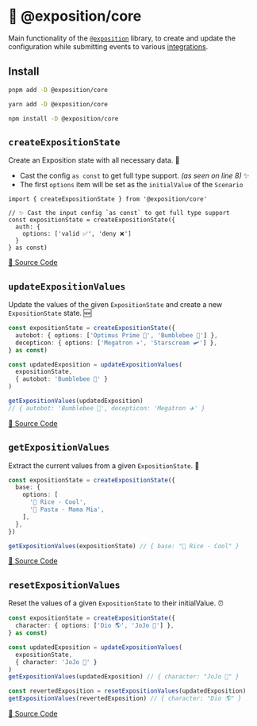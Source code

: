 # 🌱 @exposition/core

<!-- This file will also be automatically included in the main documentation -->
<!-- ../../docs/src/packages/core.md -->

Main functionality of the [`@exposition`](https://h2xd.github.io/exposition/) library,
to create and update the configuration while 
submitting events to various [integrations](https://h2xd.github.io/exposition/packages/integrations.html).

## Install

```sh
pnpm add -D @exposition/core
```

```sh
yarn add -D @exposition/core
```

```sh
npm install -D @exposition/core
```

## `createExpositionState`

Create an Exposition state with all necessary data. 🔮

- Cast the config `as const` to get full type support. _(as seen on line 8)_ ✨
- The first `options` item will be set as the `initialValue` of the `Scenario`

```ts{8}
import { createExpositionState } from '@exposition/core'

// ✨ Cast the input config `as const` to get full type support
const expositionState = createExpositionState({
  auth: {
    options: ['valid ✅', 'deny ❌']
  }
} as const)
```

[🔗 Source Code](https://github.com/h2xd/exposition/blob/main/packages/core/src/sdk/createExpositionState.ts)

## `updateExpositionValues`

Update the values of the given `ExpositionState` and create a new `ExpositionState` state. 🆕

```ts
const expositionState = createExpositionState({
  autobot: { options: ['Optimus Prime 🚚', 'Bumblebee 🚗'] },
  decepticon: { options: ['Megatron ✈️', 'Starscream 🛩️'] },
} as const)

const updatedExposition = updateExpositionValues(
  expositionState,
  { autobot: 'Bumblebee 🚗' }
)

getExpositionValues(updatedExposition)
// { autobot: 'Bumblebee 🚗', decepticon: 'Megatron ✈️' }
```

[🔗 Source Code](https://github.com/h2xd/exposition/blob/main/packages/core/src/sdk/updateExpositionValues.ts)

## `getExpositionValues`

Extract the current values from a given `ExpositionState`. 📃

```ts
const expositionState = createExpositionState({
  base: {
    options: [
      '🍚 Rice - Cool',
      '🍝 Pasta - Mama Mia',
    ],
  },
})

getExpositionValues(expositionState) // { base: "🍚 Rice - Cool" }
```

[🔗 Source Code](https://github.com/h2xd/exposition/blob/main/packages/core/src/sdk/getExpositionValues.ts)

## `resetExpositionValues`

Reset the values of a given `ExpositionState` to their initialValue. ⏰

```ts
const expositionState = createExpositionState({
  character: { options: ['Dio 🌎', 'JoJo 🌟'] },
} as const)

const updatedExposition = updateExpositionValues(
  expositionState,
  { character: 'JoJo 🌟' }
)
getExpositionValues(updatedExposition) // { character: "JoJo 🌟" }

const revertedExposition = resetExpositionValues(updatedExposition)
getExpositionValues(revertedExposition) // { character: "Dio 🌎" }
```

[🔗 Source Code](https://github.com/h2xd/exposition/blob/main/packages/core/src/sdk/resetExpositionValues.ts)
